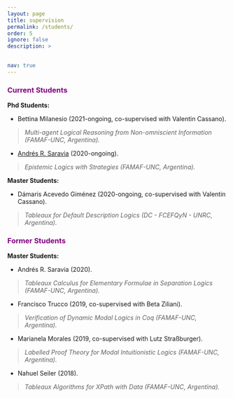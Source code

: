 ```yaml
---
layout: page
title: supervision
permalink: /students/
order: 5
ignore: false
description: >
 

nav: true
---
```


### <span style="color:purple">Current Students</span>
**Phd Students:**

* Bettina Milanesio  (2021-ongoing, co-supervised with Valentin Cassano). 
>*Multi-agent Logical Reasoning from Non-omniscient Information (FAMAF-UNC, Argentina).*

 * [Andrés R. Saravia](https://andresrsaravia.github.io/)  (2020-ongoing). 
>*Epistemic Logics with Strategies (FAMAF-UNC, Argentina).*

**Master Students:**

* Dámaris Acevedo Giménez (2020-ongoing, co-supervised with Valentin Cassano).
> *Tableaux for Default Description Logics (DC - FCEFQyN - UNRC, Argentina).*

### <span style="color:purple">Former Students</span>
**Master Students:**

* Andrés R. Saravia (2020). 
>*Tableaux Calculus for Elementary Formulae in Separation Logics (FAMAF-UNC, Argentina).*

* Francisco Trucco (2019, co-supervised with Beta Ziliani).
>*Verification of Dynamic Modal Logics in Coq (FAMAF-UNC, Argentina).*

* Marianela Morales (2019, co-supervised with Lutz Straßburger).
>*Labelled Proof Theory for Modal Intuitionistic Logics (FAMAF-UNC, Argentina).*

* Nahuel Seiler (2018).	
>*Tableaux Algorithms for XPath with Data (FAMAF-UNC, Argentina).*


